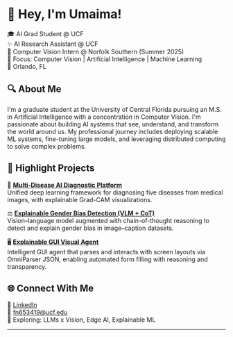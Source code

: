 # 👋 Hey, I'm Umaima!

🎓 AI Grad Student @ UCF  
✨ AI Research Assistant @ UCF  
🚂 Computer Vision Intern @ Norfolk Southern (Summer 2025)  
🧠 Focus: Computer Vision | Artificial Intelligence | Machine Learning  
📍 Orlando, FL  

## 🔍 About Me

I'm a graduate student at the University of Central Florida pursuing an M.S. in Artificial Intelligence with a concentration in Computer Vision. I'm passionate about building AI systems that see, understand, and transform the world around us. My professional journey includes deploying scalable ML systems, fine-tuning large models, and leveraging distributed computing to solve complex problems.

## 🚀 Highlight Projects

🏥 [**Multi-Disease AI Diagnostic Platform**](https://github.com/UmaimaKhan01/Multi-Disease-AI-Diagnostic-Platform)  
Unified deep learning framework for diagnosing five diseases from medical images, with explainable Grad-CAM visualizations.  

⚖️ [**Explainable Gender Bias Detection (VLM + CoT)**](https://github.com/UmaimaKhan01/Gender-Bias-in-VLM--Reasoning-using-COT)  
Vision–language model augmented with chain-of-thought reasoning to detect and explain gender bias in image–caption datasets.  

🖥️ [**Explainable GUI Visual Agent**](https://github.com/UmaimaKhan01/Explainable-GUI-Visual-Agent)  
Intelligent GUI agent that parses and interacts with screen layouts via OmniParser JSON, enabling automated form filling with reasoning and transparency.  


## 🌐 Connect With Me

🔗 [LinkedIn](https://www.linkedin.com/in/umaima-khan-7b7a5723a/)  
📧 fn653419@ucf.edu  
🧪 Exploring: LLMs x Vision, Edge AI, Explainable ML

---
